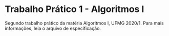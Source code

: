 # Trabalho Prático 1 - Algoritmos I
Segundo trabalho prático da matéria Algoritmos I, UFMG 2020/1. Para mais informações, leia o arquivo de especificação.
